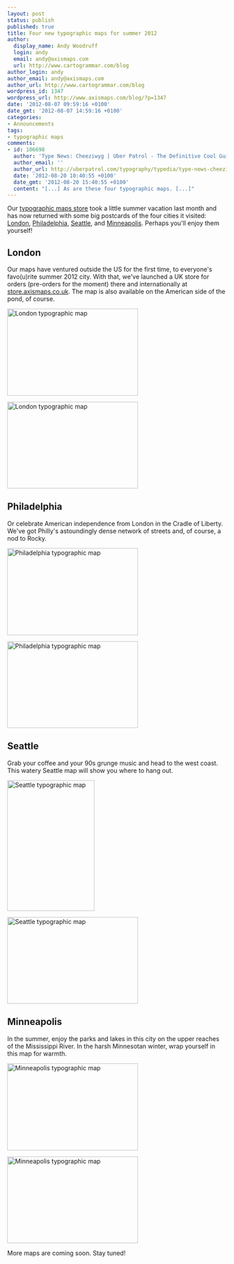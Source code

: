 ```yaml
---
layout: post
status: publish
published: true
title: Four new typographic maps for summer 2012
author:
  display_name: Andy Woodruff
  login: andy
  email: andy@axismaps.com
  url: http://www.cartogrammar.com/blog
author_login: andy
author_email: andy@axismaps.com
author_url: http://www.cartogrammar.com/blog
wordpress_id: 1347
wordpress_url: http://www.axismaps.com/blog/?p=1347
date: '2012-08-07 09:59:16 +0100'
date_gmt: '2012-08-07 14:59:16 +0100'
categories:
- Announcements
tags:
- typographic maps
comments:
- id: 106698
  author: 'Type News: Cheeziwyg | Uber Patrol - The Definitive Cool Guide'
  author_email: ''
  author_url: http://uberpatrol.com/typography/typedia/type-news-cheeziwyg/
  date: '2012-08-20 10:40:55 +0100'
  date_gmt: '2012-08-20 15:40:55 +0100'
  content: "[...] As are these four typographic maps. [...]"
---
```

<p>Our <a href="http://store.axismaps.com">typographic maps store</a> took a little summer vacation last month and has now returned with some big postcards of the four cities it visited: <a href="http://store.axismaps.com/product/london">London</a>, <a href="http://store.axismaps.com/product/philadelphia">Philadelphia</a>, <a href="http://store.axismaps.com/product/seattle">Seattle</a>, and <a href="http://store.axismaps.com/product/minneapolis">Minneapolis</a>. Perhaps you'll enjoy them yourself!</p>
<h2>London</h2>
<p>Our maps have ventured outside the US for the first time, to everyone's favo(u)rite summer 2012 city. With that, we've launched a UK store for orders (pre-orders for the moment) there and internationally at <a href="http://store.axismaps.co.uk/#uk">store.axismaps.co.uk</a>. The map is also available on the American side of the pond, of course.</p>
<p><a href="http://store.axismaps.com/product/london/"><img src="http://www.axismaps.com/blog/wp-content/uploads/2012/08/london_20120723-300x200.jpg" alt="London typographic map" title="London typographic map" width="300" height="200" class="alignnone size-medium wp-image-1349" /></a></p>
<p><a href="http://store.axismaps.com/product/london/"><img src="http://www.axismaps.com/blog/wp-content/uploads/2012/08/london_4-300x199.jpg" alt="London typographic map" title="London typographic map" width="300" height="199" class="alignnone size-medium wp-image-1348" /></a></p>
<h2>Philadelphia</h2>
<p>Or celebrate American independence from London in the Cradle of Liberty. We've got Philly's astoundingly dense network of streets and, of course, a nod to Rocky.</p>
<p><a href="http://store.axismaps.com/product/philadelphia"><img src="http://www.axismaps.com/blog/wp-content/uploads/2012/08/philadelphia_20120722-300x200.jpg" alt="Philadelphia typographic map" title="Philadelphia typographic map" width="300" height="200" class="alignnone size-medium wp-image-1351" /></a></p>
<p><a href="http://store.axismaps.com/product/philadelphia"><img src="http://www.axismaps.com/blog/wp-content/uploads/2012/08/philadelphia_3-300x199.jpg" alt="Philadelphia typographic map" title="Philadelphia typographic map" width="300" height="199" class="alignnone size-medium wp-image-1350" /></a></p>
<h2>Seattle</h2>
<p>Grab your coffee and your 90s grunge music and head to the west coast. This watery Seattle map will show you where to hang out.</p>
<p><a href="http://store.axismaps.com/product/seattle"><img src="http://www.axismaps.com/blog/wp-content/uploads/2012/08/seattle_20120723-200x300.jpg" alt="Seattle typographic map" title="Seattle typographic map" width="200" height="300" class="alignnone size-medium wp-image-1353" /></a></p>
<p><a href="http://store.axismaps.com/product/seattle"><img src="http://www.axismaps.com/blog/wp-content/uploads/2012/08/seattle_4-300x199.jpg" alt="Seattle typographic map" title="Seattle typographic map" width="300" height="199" class="alignnone size-medium wp-image-1352" /></a></p>
<h2>Minneapolis</h2>
<p>In the summer, enjoy the parks and lakes in this city on the upper reaches of the Mississippi River. In the harsh Minnesotan winter, wrap yourself in this map for warmth.</p>
<p><a href="http://store.axismaps.com/product/minneapolis"><img src="http://www.axismaps.com/blog/wp-content/uploads/2012/08/minneapolis_20110722-300x200.jpg" alt="Minneapolis typographic map" title="Minneapolis typographic map" width="300" height="200" class="alignnone size-medium wp-image-1355" /></a></p>
<p><a href="http://store.axismaps.com/product/minneapolis"><img src="http://www.axismaps.com/blog/wp-content/uploads/2012/08/minneapolis_3-300x199.jpg" alt="Minneapolis typographic map" title="Minneapolis typographic map" width="300" height="199" class="alignnone size-medium wp-image-1354" /></a></p>
<p>More maps are coming soon. Stay tuned!</p>
